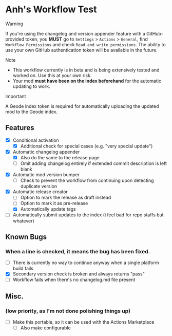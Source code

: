 # Anh's Workflow Test

> [!WARNING]  
> If you're using the changelog and version appender feature with a GitHub-provided token, you **MUST** go to `Settings` > `Actions` > `General`, find `Workflow Permissions` and check `Read and write permissions`. The ability to use your own GitHub authentication token will be available in the future.

> [!NOTE]
> - This workflow currently is in beta and is being extensively tested and worked on. Use this at your own risk.
> - Your mod **must have been on the index beforehand** for the automatic updating to work.

> [!IMPORTANT]
> A Geode index token is required for automatically uploading the updated mod to the Geode index.

## Features
- [x] Conditional activation
  - [x] Additional check for special cases (e.g. "very special update")
- [x] Automatic changelog appender
  - [x] Also do the same to the release page
  - [ ] Omit adding changelog entirely if extended commit description is left blank
- [x] Automatic mod version bumper
  - [ ] Check to prevent the workflow from continuing upon detecting duplicate version
- [x] Automatic release creator
  - [ ] Option to mark the release as draft instead
  - [ ] Option to mark it as pre-release
  - [x] Automatically update tags
- [ ] Automatically submit updates to the index (i feel bad for repo staffs but whatever)

## Known Bugs
### When a line is checked, it means the bug has been fixed.
- [ ] There is currently no way to continue anyway when a single platform build fails
- [x] Secondary version check is broken and always returns "pass"
- [ ] Workflow fails when there's no changelog.md file present

## Misc.
### (low priority, as I'm not done polishing things up)
- [ ] Make this portable, so it can be used with the Actions Marketplace
  - [ ] Also make configurable
